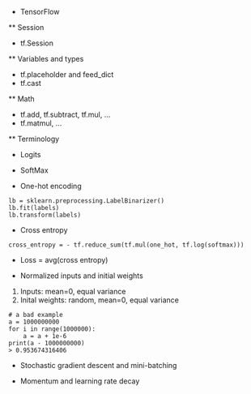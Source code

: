 * TensorFlow

** Session

- tf.Session

** Variables and types

- tf.placeholder and feed_dict
- tf.cast

** Math

- tf.add, tf.subtract, tf.mul, ...
- tf.matmul, ...


** Terminology

- Logits

- SoftMax

- One-hot encoding
```
lb = sklearn.preprocessing.LabelBinarizer()
lb.fit(labels)
lb.transform(labels)
```

- Cross entropy
```
cross_entropy = - tf.reduce_sum(tf.mul(one_hot, tf.log(softmax)))
```

- Loss = avg(cross entropy)

- Normalized inputs and initial weights

1. Inputs: mean=0, equal variance
2. Inital weights: random, mean=0, equal variance
```
# a bad example
a = 1000000000
for i in range(1000000):
    a = a + 1e-6
print(a - 1000000000)
> 0.953674316406
```

- Stochastic gradient descent and mini-batching

- Momentum and learning rate decay


